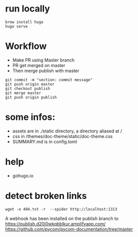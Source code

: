 # run locally

```
brew install hugo
hugo serve
```

# Workflow

- Make PR using Master branch
- PR get merged on master
- Then merge publish with master

```
git commit -m "section: commit message"
git push origin master
git checkout publish
git merge master
git push origin publish
```

# some infos:

- assets are in ./static directory, a directory aliased at /
- css in /themes/doc-theme/static/doc-theme.css
- SUMMARY.md is in config.toml


# help

- gohugo.io


# detect broken links

```
wget -o 404.txt -r  --spider http://localhost:1313
```

A webhook has been installed on the publish branch to
https://publish.d20i0wkqbblkur.amplifyapp.com/
https://github.com/pycom/pycom-documentation/tree/master
